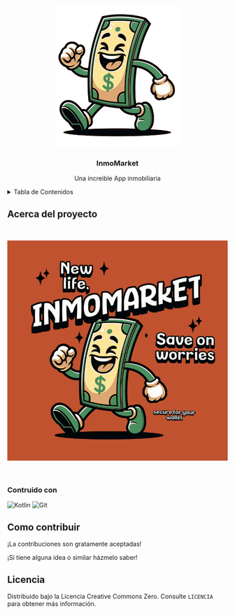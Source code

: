 <!-- PROJECT LOGO -->
<br />
<div align="center">
  <a href="https://github.com/Zenin0/InmoMarket">
    <img src="images/logo.png" alt="Logo">
  </a>

  <h3 align="center">InmoMarket</h3>

  <p align="center">
    Una increible App inmobiliaria
    <br />
  </p>
</div>



<!-- TABLE OF CONTENTS -->
<details>
  <summary>Tabla de Contenidos</summary>
  <ol>
    <li>
      <a href="#about-the-project">Acerca del Proyecto</a>
      <ul>
        <li><a href="#built-with">Contruido con</a></li>
      </ul>
    </li>
    <li><a href="#license">Licencia</a></li>
  </ol>
</details>



<!-- ABOUT THE PROJECT -->
## Acerca del proyecto
<br>
<p align="center">
<img src="images/Inmomarket.png">
</p><br>


### Contruido con

![Kotlin](https://img.shields.io/badge/Kotlin-0095D5?style=for-the-badge&logo=kotlin&logoColor=white)
![Git](https://img.shields.io/badge/Git-F05032?style=for-the-badge&logo=git&logoColor=white)

<!-- CONTRIBUTING -->
## Como contribuir

¡La contribuciones son gratamente aceptadas!

¡Si tiene alguna idea o similar házmelo saber!




<!-- LICENSE -->
## Licencia

Distribuido bajo la Licencia Creative Commons Zero. Consulte `LICENCIA` para obtener más información.
